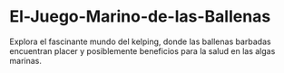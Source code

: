 # El-Juego-Marino-de-las-Ballenas
Explora el fascinante mundo del kelping, donde las ballenas barbadas encuentran placer y posiblemente beneficios para la salud en las algas marinas. 
